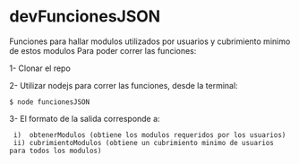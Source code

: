 # devFuncionesJSON

Funciones para hallar modulos utilizados por usuarios y cubrimiento minimo de estos modulos
Para poder correr las funciones:

1- Clonar el repo

2- Utilizar nodejs para correr las funciones, desde la terminal:

    $ node funcionesJSON

3- El formato de la salida corresponde a:

     i)  obtenerModulos (obtiene los modulos requeridos por los usuarios)
     ii) cubrimientoModulos (obtiene un cubrimiento minimo de usuarios para todos los modulos)
